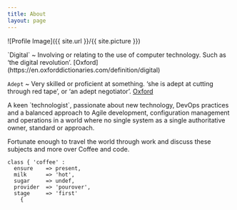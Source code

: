 ```yaml
---
title: About
layout: page
---
```

![Profile Image]({{ site.url }}/{{ site.picture }})
<p>
`Digital` ~  Involving or relating to the use of computer technology. Such as ‘the digital revolution’. [Oxford](https://en.oxforddictionaries.com/definition/digital)

`Adept` ~ Very skilled or proficient at something. ‘she is adept at cutting through red tape’, or ‘an adept negotiator’. [Oxford](https://en.oxforddictionaries.com/definition/adept)
</p>

<p>
A keen `technologist`, passionate about new technology, DevOps practices and a balanced approach to Agile development, configuration management and operations in a world where no single system as a single authoritative owner, standard or approach.

Fortunate enough to travel the world through work and discuss these subjects and more over Coffee and code.
</p>

```Puppet
class { 'coffee' :
  ensure    => present,
  milk      => 'hot',
  sugar     => undef,
  provider  => 'pourover',
  stage     => 'first'
    {

```

